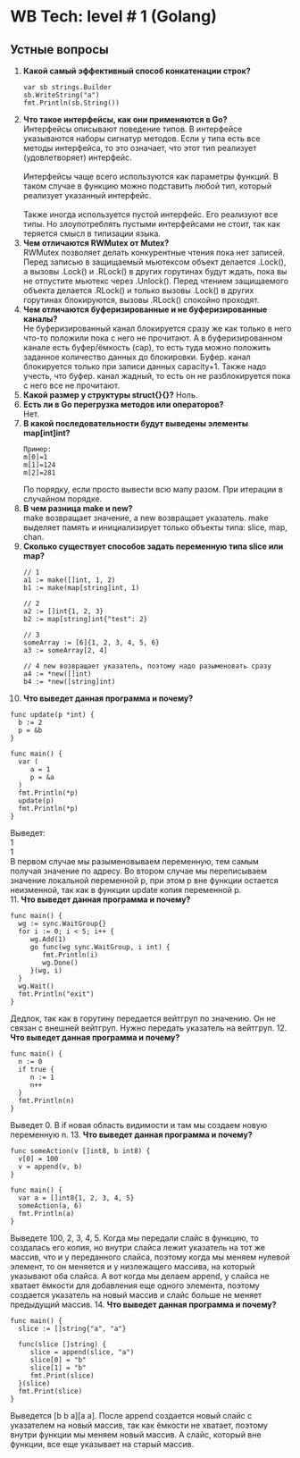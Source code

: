 # WB Tech: level # 1 (Golang)
## Устные вопросы
1. **Какой самый эффективный способ конкатенации строк?**<br>
    ```
    var sb strings.Builder
    sb.WriteString("a")
    fmt.Println(sb.String())
    ```
2. **Что такое интерфейсы, как они применяются в Go?**<br>
Интерфейсы описывают поведение типов. В интерфейсе указываются наборы сигнатур методов. Если у типа есть все методы 
интерфейса, то это означает, что этот тип реализует (удовлетворяет) интерфейс.
<br><br>
Интерфейсы чаще всего используются как параметры функций. В таком случае в функцию можно подставить любой тип, который 
реализует указанный интерфейс.<br><br>
Также иногда используется пустой интерфейс. Его реализуют все типы. Но злоупотреблять пустыми интерфейсами не стоит, 
так как теряется смысл в типизации языка.
3. **Чем отличаются RWMutex от Mutex?**<br>
RWMutex позволяет делать конкурентные чтения пока нет записей. Перед записью в защищаемый мьютексом объект 
делается .Lock(), а вызовы .Lock() и .RLock() в других горутинах будут ждать, пока вы не отпустите 
мьютекс через .Unlock(). Перед чтением защищаемого объекта делается .RLock() и только вызовы .Lock() в других 
горутинах блокируются, вызовы .RLock() спокойно проходят. 
4. **Чем отличаются буферизированные и не буферизированные каналы?**<br>
Не буферизированный канал блокируется сразу же как только в него что-то положили пока с него не прочитают.
А в буферизированном канале есть буфер/ёмкость (cap), то есть туда можно положить заданное количество данных до блокировки. 
Буфер. канал блокируется только при записи данных capacity+1. Также надо учесть, что буфер. канал жадный, то есть он
не разблокируется пока с него все не прочитают.
5. **Какой размер у структуры struct{}{}?**
Ноль.
6. **Есть ли в Go перегрузка методов или операторов?**<br>
Нет.
7. **В какой последовательности будут выведены элементы map[int]int?**<br>
   ```
   Пример:
   m[0]=1
   m[1]=124
   m[2]=281
   ```
   По порядку, если просто вывести всю мапу разом. При итерации в случайном порядке.
8. **В чем разница make и new?**<br>
make возвращает значение, а new возвращает указатель. make выделяет память и инициализирует только объекты типа: 
slice, map, chan.
9. **Сколько существует способов задать переменную типа slice или map?**<br>
   ```
   // 1
   a1 := make([]int, 1, 2)
   b1 := make(map[string]int, 1)
   
   // 2
   a2 := []int{1, 2, 3}
   b2 := map[string]int{"test": 2}
   
   // 3
   someArray := [6]{1, 2, 3, 4, 5, 6}
   a3 := someArray[2, 4]
   
   // 4 new возвращает указатель, поэтому надо разыменовать сразу
   a4 := *new([]int)
   b4 := *new([string]int)
   ```
10. **Что выведет данная программа и почему?**<br>
   ```
   func update(p *int) {
     b := 2
     p = &b
   }
   
   func main() {
     var (
        a = 1
        p = &a
     )
     fmt.Println(*p)
     update(p)
     fmt.Println(*p)
   }
   ```
   Выведет:<br>
   1<br>
   1<br>
   В первом случае мы разыменовываем переменную, тем самым получая значение по адресу. 
   Во втором случае мы переписываем значение локальной переменной p, при этом p вне функции остается неизменной,
   так как в функции update копия переменной p.<br>
11. **Что выведет данная программа и почему?**<br>
   ```
   func main() {
     wg := sync.WaitGroup{}
     for i := 0; i < 5; i++ {
        wg.Add(1)
        go func(wg sync.WaitGroup, i int) {
           fmt.Println(i)
           wg.Done()
        }(wg, i)
     }
     wg.Wait()
     fmt.Println("exit")
   }
   ```
   Дедлок, так как в горутину передается вейтгруп по значению. Он не связан с внешней вейтгруп. 
   Нужно передать указатель на вейтгруп.
12. **Что выведет данная программа и почему?**<br>
   ```
   func main() {
     n := 0
     if true {
        n := 1
        n++
     }
     fmt.Println(n)
   }
   ```
   Выведет 0. В if новая область видимости и там мы создаем новую переменную n.
13. **Что выведет данная программа и почему?**<br>
   ```
   func someAction(v []int8, b int8) {
     v[0] = 100
     v = append(v, b)
   }
   
   func main() {
     var a = []int8{1, 2, 3, 4, 5}
     someAction(a, 6)
     fmt.Println(a)
   }
   ```
   Выведете 100, 2, 3, 4, 5. Когда мы передали слайс в функцию, то создалась его копия, 
   но внутри слайса лежит указатель на тот же массив, что и у переданного слайса, поэтому когда мы меняем нулевой элемент,
   то он меняется и у низлежащего массива, на который указывают оба слайса. А вот когда мы делаем append, 
   у слайса не хватает ёмкости для добавления еще одного элемента, поэтому создается указатель на новый массив 
   и слайс больше не меняет предыдущий массив.
14. **Что выведет данная программа и почему?**<br>
   ```
   func main() {
     slice := []string{"a", "a"}
   
     func(slice []string) {
        slice = append(slice, "a")
        slice[0] = "b"
        slice[1] = "b"
        fmt.Print(slice)
     }(slice)
     fmt.Print(slice)
   }
   ```
   Выведется [b b a][a a]. После append создается новый слайс с указателем на новый массив, так как ёмкости не хватает,
   поэтому внутри функции мы меняем новый массив. А слайс, который вне функции, все еще указывает на старый массив.